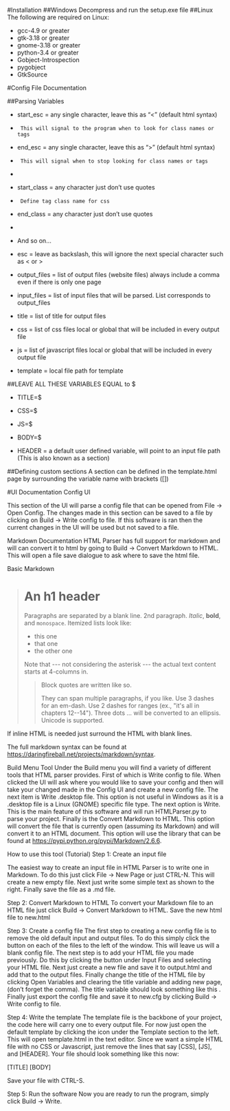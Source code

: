 #Installation
##Windows
Decompress and run the setup.exe file
##Linux
The following are required on Linux:
 * gcc-4.9 or greater
 * gtk-3.18 or greater
 * gnome-3.18 or greater
 * python-3.4 or greater
 * Gobject-Introspection
 * pygobject
 * GtkSource

#Config File Documentation

##Parsing Variables
 * start_esc = any single character, leave this as “<” (default html syntax)
 * 		This will signal to the program when to look for class names or tags
 * end_esc = any single character, leave this as “>” (default html syntax)
 * 		This will signal when to stop looking for class names or tags
 * 
 * start_class = any character just don’t use quotes
 * 		Define tag class name for css
 * end_class = any character just don’t use quotes
 * 
 * And so on…

 * esc = leave as backslash, this will ignore the next special character such as < or >
 * output_files = list of output files (website files) always include a comma even if there is only one page
 * input_files = list of input files that will be parsed. List corresponds to output_files
 * title = list of title for output files
 * css = list of css files local or global that will be included in every output file
 * js = list of javascript files local or global that will be included in every output file
 * template = local file path for template

##LEAVE ALL THESE VARIABLES EQUAL to $
 * TITLE=$
 * CSS=$
 * JS=$
 * BODY=$

 * HEADER = a default user defined variable, will point to an input file path
(This is also known as a section)

##Defining custom sections
A section can be defined in the template.html page by surrounding the variable name with brackets ([])

#UI Documentation
Config UI

This section of the UI will parse a config file that can be opened from File → Open Config. The changes made in this section can be saved to a file by clicking on Build → Write config to file. If this software is ran then the current changes in the UI will be used but not saved to a file.

Markdown Documentation
HTML Parser has full support for markdown and will can convert it to html by going to Build → Convert Markdown to HTML. This will open a file save dialogue to ask where to save the html file.

Basic Markdown
>An h1 header
>============
>Paragraphs are separated by a blank line.
>2nd paragraph. *Italic*, **bold**, and `monospace`. Itemized lists
>look like:
>  * this one
>  * that one
>  * the other one
>
>Note that --- not considering the asterisk --- the actual text
>content starts at 4-columns in.
>> Block quotes are
>> written like so.
>>
>> They can span multiple paragraphs,
>> if you like.
>Use 3 dashes for an em-dash. Use 2 dashes for ranges (ex., "it's all
>in chapters 12--14"). Three dots ... will be converted to an ellipsis.
>Unicode is supported.

If inline HTML is needed just surround the HTML with blank lines.

The full markdown syntax can be found at https://daringfireball.net/projects/markdown/syntax.

Build Menu Tool
Under the Build menu you will find a variety of different tools that HTML parser provides. First of which is Write config to file. When clicked the UI will ask where you would like to save your config and then will take your changed made in the Config UI and create a new config file. The next item is Write .desktop file. This option is not useful in Windows as it is a .desktop file is a Linux (GNOME) specific file type. The next option is Write. This is the main feature of this software and will run HTMLParser.py to parse your project. Finally is the Convert Markdown to HTML. This option will convert the file that is currently open (assuming its Markdown) and will convert it to an HTML document. This option will use the library that can be found at https://pypi.python.org/pypi/Markdown/2.6.6.

How to use this tool (Tutorial)
Step 1: Create an input file

The easiest way to create an input file in HTML Parser is to write one in Markdown. To do this just click File → New Page or just CTRL-N. This will create a new empty file. Next just write some simple text as shown to the right. Finally save the file as a .md file.





Step 2: Convert Markdown to HTML
To convert your Markdown file to an HTML file just click Build → Convert Markdown to HTML. Save the new html file to new.html

Step 3: Create a config file
The first step to creating a new config file is to remove the old default input and output files. To do this simply click the  button on each of the files to the left of the window. This will leave us will a blank config file. The next step is to add your HTML file you made previously. Do this by clicking the  button under Input Files and selecting your HTML file. Next just create a new file and save it to output.html and add that to the output files. Finally change the title of the HTML file by clicking Open Variables and clearing the title variable and adding new page, (don’t forget the comma). The title variable should look something like this . Finally just export the config file and save it to new.cfg by clicking Build → Write config to file.

Step 4: Write the template
The template file is the backbone of your project, the code here will carry one to every output file. For now just open the default template by clicking the icon under the Template section to the left. This will open template.html in the text editor. Since we want a simple HTML file with no CSS or Javascript, just remove the lines that say [CSS], [JS], and [HEADER]. Your file should look something like this now:

<!DOCTYPE html>
<html lang="en">
<head>
<meta charset="utf-8" />
[TITLE]
</head>
<body>
  [BODY]
</body>

</html>

Save your file with CTRL-S.

Step 5: Run the software
Now you are ready to run the program, simply click Build → Write. 
